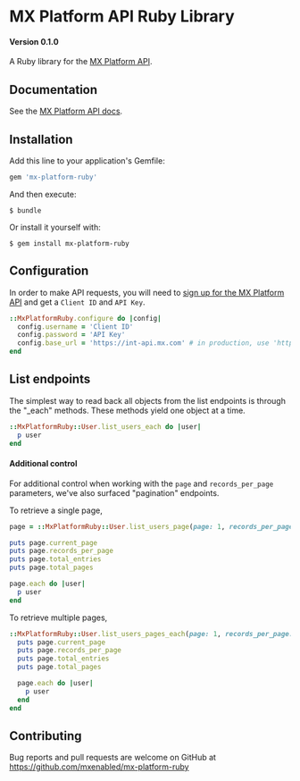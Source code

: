 # MX Platform API Ruby Library
#### Version 0.1.0

A Ruby library for the [MX Platform API](https://www.mx.com/products/platform-api).

## Documentation

See the [MX Platform API docs](https://docs.mx.com/api).

## Installation

Add this line to your application's Gemfile:

```ruby
gem 'mx-platform-ruby'
```

And then execute:
```shell
$ bundle
```
Or install it yourself with:
```shell
$ gem install mx-platform-ruby
```

## Configuration

In order to make API requests, you will need to [sign up for the MX Platform API](https://dashboard.mx.com/sign_up) and get a `Client ID` and `API Key`.
```ruby
::MxPlatformRuby.configure do |config|
  config.username = 'Client ID'
  config.password = 'API Key'
  config.base_url = 'https://int-api.mx.com' # in production, use 'https://api.mx.com'
end
```

## List endpoints

The simplest way to read back all objects from the list endpoints is through the "_each" methods. These methods yield one object at a time.

```ruby
::MxPlatformRuby::User.list_users_each do |user|
  p user
end
```

#### Additional control

For additional control when working with the `page` and `records_per_page` parameters, we've also surfaced "pagination" endpoints.

To retrieve a single page,
```ruby
page = ::MxPlatformRuby::User.list_users_page(page: 1, records_per_page: 10)

puts page.current_page
puts page.records_per_page
puts page.total_entries
puts page.total_pages

page.each do |user|
  p user
end
```

To retrieve multiple pages,
```ruby
::MxPlatformRuby::User.list_users_pages_each(page: 1, records_per_page: 10) do |page|
  puts page.current_page
  puts page.records_per_page
  puts page.total_entries
  puts page.total_pages

  page.each do |user|
    p user
  end
end
```

## Contributing

Bug reports and pull requests are welcome on GitHub at https://github.com/mxenabled/mx-platform-ruby
